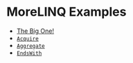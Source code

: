 # MoreLINQ Examples

- [The Big One!](the-big-one.ipynb)
- [`Acquire`](acquire.ipynb)
- [`Aggregate`](aggregate.ipynb)
- [`EndsWith`](ends-with.ipynb)
